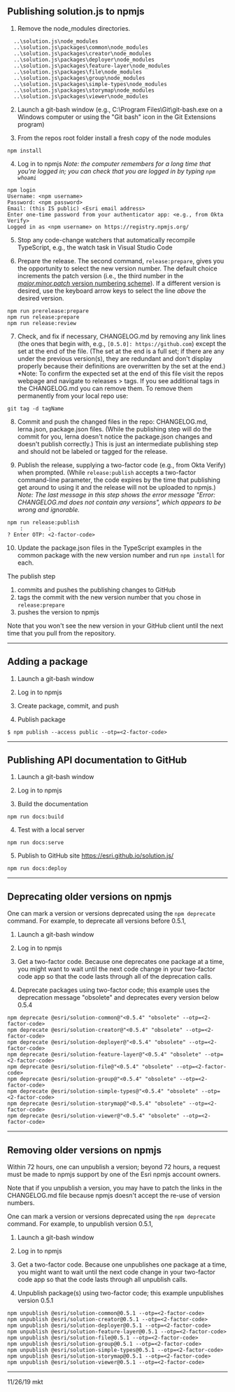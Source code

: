 ## Publishing solution.js to npmjs

1. Remove the node_modules directories.
```
  ..\solution.js\node_modules
  ..\solution.js\packages\common\node_modules
  ..\solution.js\packages\creator\node_modules
  ..\solution.js\packages\deployer\node_modules
  ..\solution.js\packages\feature-layer\node_modules
  ..\solution.js\packages\file\node_modules
  ..\solution.js\packages\group\node_modules
  ..\solution.js\packages\simple-types\node_modules
  ..\solution.js\packages\storymap\node_modules
  ..\solution.js\packages\viewer\node_modules
 ```

2. Launch a git-bash window (e.g., C:\Program Files\Git\git-bash.exe on a Windows computer or using the "Git bash" icon in the Git Extensions program)

3. From the repos root folder install a fresh copy of the node modules
```
npm install
```

4. Log in to npmjs
*Note: the computer remembers for a long time that you're logged in; you can check that you are logged in by typing `npm whoami`*
```
npm login
Username: <npm username>
Password: <npm password>
Email: (this IS public) <Esri email address>
Enter one-time password from your authenticator app: <e.g., from Okta Verify>
Logged in as <npm username> on https://registry.npmjs.org/
```

5. Stop any code-change watchers that automatically recompile TypeScript, e.g., the watch task in Visual Studio Code

6. Prepare the release.
The second command, `release:prepare`, gives you the opportunity to select the new version number. The default choice increments the patch version (i.e., the third number in the [*major.minor.patch* version numbering scheme](https://semver.org/)). If a different version is desired, use the keyboard arrow keys to select the line *above* the desired version.
```
npm run prerelease:prepare
npm run release:prepare
npm run release:review
```

7. Check, and fix if necessary, CHANGELOG.md by removing any link lines (the ones that begin with, e.g., `[0.5.0]: https://github.com`) except the set at the end of the file. (The set at the end is a full set; if there are any under the previous version(s), they are redundant and don't display properly because their definitions are overwritten by the set at the end.)
*Note: To confirm the expected set at the end of this file visit the repos webpage and navigate to releases > tags. If you see additional tags in the CHANGELOG.md you can remove them. To remove them permanently from your local repo use:
```
git tag -d tagName
```

8. Commit and push the changed files in the repo: CHANGELOG.md, lerna.json, package.json files. (While the publishing step will do the commit for you, lerna doesn't notice the package.json changes and doesn't publish correctly.) This is just an intermediate publishing step and should not be labeled or tagged for the release.

9. Publish the release, supplying a two-factor code (e.g., from Okta Verify) when prompted. (While `release:publish` accepts a two-factor command-line parameter, the code expires by the time that publishing get around to using it and the release will not be uploaded to npmjs.)
*Note: The last message in this step shows the error message "Error: CHANGELOG.md does not contain any versions", which appears to be wrong and ignorable.*
```
npm run release:publish
    :        :
? Enter OTP: <2-factor-code>
```

10. Update the package.json files in the TypeScript examples in the common package with the new version number and run `npm install` for each.

The publish step
1. commits and pushes the publishing changes to GitHub
2. tags the commit with the new version number that you chose in `release:prepare`
3. pushes the version to npmjs

Note that you won't see the new version in your GitHub client until the next time that you pull from the repository.

---

## Adding a package

1. Launch a git-bash window

2. Log in to npmjs

3. Create package, commit, and push

4. Publish package
```
$ npm publish --access public --otp=<2-factor-code>
```

---

## Publishing API documentation to GitHub

1. Launch a git-bash window

2. Log in to npmjs

3. Build the documentation
```
npm run docs:build
```

4. Test with a local server
```
npm run docs:serve
```

5. Publish to GitHub site https://esri.github.io/solution.js/
```
npm run docs:deploy
```

---

## Deprecating older versions on npmjs

One can mark a version or versions deprecated using the `npm deprecate` command. For example, to deprecate all versions before 0.5.1,

1. Launch a git-bash window

2. Log in to npmjs

3. Get a two-factor code. Because one deprecates one package at a time, you might want to wait until the next code change in your two-factor code app so that the code lasts through all of the deprecation calls.

4. Deprecate packages using two-factor code; this example uses the deprecation message "obsolete" and deprecates every version below 0.5.4
```
npm deprecate @esri/solution-common@"<0.5.4" "obsolete" --otp=<2-factor-code>
npm deprecate @esri/solution-creator@"<0.5.4" "obsolete" --otp=<2-factor-code>
npm deprecate @esri/solution-deployer@"<0.5.4" "obsolete" --otp=<2-factor-code>
npm deprecate @esri/solution-feature-layer@"<0.5.4" "obsolete" --otp=<2-factor-code>
npm deprecate @esri/solution-file@"<0.5.4" "obsolete" --otp=<2-factor-code>
npm deprecate @esri/solution-group@"<0.5.4" "obsolete" --otp=<2-factor-code>
npm deprecate @esri/solution-simple-types@"<0.5.4" "obsolete" --otp=<2-factor-code>
npm deprecate @esri/solution-storymap@"<0.5.4" "obsolete" --otp=<2-factor-code>
npm deprecate @esri/solution-viewer@"<0.5.4" "obsolete" --otp=<2-factor-code>
```

---

## Removing older versions on npmjs

Within 72 hours, one can unpublish a version; beyond 72 hours, a request must be made to npmjs support by one of the Esri npmjs account owners.

Note that if you unpublish a version, you may have to patch the links in the CHANGELOG.md file because npmjs doesn't accept the re-use of version numbers.

One can mark a version or versions deprecated using the `npm deprecate` command. For example, to unpublish version 0.5.1,

1. Launch a git-bash window

2. Log in to npmjs

3. Get a two-factor code. Because one unpublishes one package at a time, you might want to wait until the next code change in your two-factor code app so that the code lasts through all unpublish calls.

4. Unpublish package(s) using two-factor code; this example unpublishes version 0.5.1
```
npm unpublish @esri/solution-common@0.5.1 --otp=<2-factor-code>
npm unpublish @esri/solution-creator@0.5.1 --otp=<2-factor-code>
npm unpublish @esri/solution-deployer@0.5.1 --otp=<2-factor-code>
npm unpublish @esri/solution-feature-layer@0.5.1 --otp=<2-factor-code>
npm unpublish @esri/solution-file@0.5.1 --otp=<2-factor-code>
npm unpublish @esri/solution-group@0.5.1 --otp=<2-factor-code>
npm unpublish @esri/solution-simple-types@0.5.1 --otp=<2-factor-code>
npm unpublish @esri/solution-storymap@0.5.1 --otp=<2-factor-code>
npm unpublish @esri/solution-viewer@0.5.1 --otp=<2-factor-code>
```

---
11/26/19 mkt
